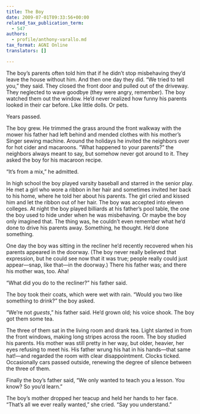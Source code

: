 ```yaml
---
title: The Boy
date: 2009-07-01T09:33:56+00:00
related_tax_publication_term:
  - 547
authors:
  - profile/anthony-varallo.md
tax_format: AGNI Online
translators: []

---
```

The boy’s parents often told him that if he didn’t stop misbehaving they’d leave the house without him. And then one day they did. “We tried to tell you,” they said. They closed the front door and pulled out of the driveway. They neglected to wave goodbye (they were angry, remember). The boy watched them out the window. He’d never realized how funny his parents looked in their car before. Like little dolls. Or pets.

Years passed.

The boy grew. He trimmed the grass around the front walkway with the mower his father had left behind and mended clothes with his mother’s Singer sewing machine. Around the holidays he invited the neighbors over for hot cider and macaroons. “What happened to your parents?” the neighbors always meant to say, but somehow never got around to it. They asked the boy for his macaroon recipe.

“It’s from a mix,” he admitted.

In high school the boy played varsity baseball and starred in the senior play. He met a girl who wore a ribbon in her hair and sometimes invited her back to his home, where he told her about his parents. The girl cried and kissed him and let the ribbon out of her hair. The boy was accepted into eleven colleges. At night the boy played billiards at his father’s pool table, the one the boy used to hide under when he was misbehaving. Or maybe the boy only imagined that. The thing was, he couldn’t even remember what he’d done to drive his parents away. Something, he thought. He’d done something.

One day the boy was sitting in the recliner he’d recently recovered when his parents appeared in the doorway. (The boy never really believed that expression, but he could see now that it was true; people really could just appear—snap, like that—in the doorway.) There his father was; and there his mother was, too. Aha!

“What did you do to the recliner?” his father said.

The boy took their coats, which were wet with rain. “Would you two like something to drink?” the boy asked.

“We’re not _guests_,” his father said. He’d grown old; his voice shook. The boy got them some tea.

The three of them sat in the living room and drank tea. Light slanted in from the front windows, making long stripes across the room. The boy studied his parents. His mother was still pretty in her way, but older, heavier, her eyes refusing to meet his. His father wrung his hat in his hands—that same hat!—and regarded the room with clear disappointment. Clocks ticked. Occasionally cars passed outside, renewing the degree of silence between the three of them.

Finally the boy’s father said, “We only wanted to teach you a lesson. You know? So you’d learn.”

The boy’s mother dropped her teacup and held her hands to her face. “That’s all we ever really wanted,” she cried. “Say you understand.”